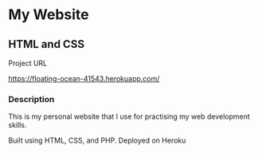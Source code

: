 # My Website
## **HTML and CSS**

Project URL

https://floating-ocean-41543.herokuapp.com/

### **Description**

This is my personal website that I use for practising my web development skills.

Built using HTML, CSS, and PHP. Deployed on Heroku
